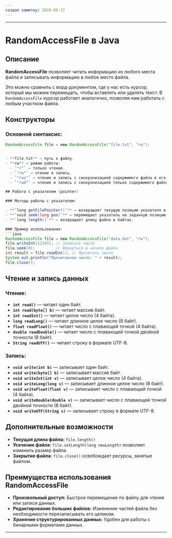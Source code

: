 ```yaml
---
создал заметку: 2024-08-17
---
```

---
# RandomAccessFile в Java

## Описание
**RandomAccessFile** позволяет читать информацию из любого места файла и записывать информацию в любое место файла.

Это можно сравнить с ворд-документом, где у нас есть курсор, который мы можем перемещать, чтобы вставлять или удалять текст. В `RandomAccessFile` курсор работает аналогично, позволяя нам работать с любым участком файла.

## Конструкторы

### Основной синтаксис:
```java
RandomAccessFile file = new RandomAccessFile("file.txt", "rw");


- **file.txt** — путь к файлу.
- **rw** — режим работы:
  - `"r"` — только чтение.
  - `"rw"` — чтение и запись.
  - `"rws"` — чтение и запись с синхронизацией содержимого файла и его метаданных.
  - `"rwd"` — чтение и запись с синхронизацией только содержимого файла.

## Работа с указателем (pointer)

### Методы работы с указателем:

- **`long getFilePointer()`** — возвращает текущую позицию указателя в файле.
- **`void seek(long pos)`** — перемещает указатель на заданную позицию в файле.
- **`long length()`** — возвращает длину файла в байтах.

### Пример использования:
```java
RandomAccessFile file = new RandomAccessFile("data.dat", "rw");
file.writeInt(12345); // Записать число
file.seek(0);         // Вернуться в начало файла
int result = file.readInt(); // Прочитать число
System.out.println("Прочитанное число: " + result);
file.close();
```

## Чтение и запись данных

### Чтение:
- **`int read()`** — читает один байт.
- **`int read(byte[] b)`** — читает массив байт.
- **`int readInt()`** — читает целое число (4 байта).
- **`long readLong()`** — читает длинное целое число (8 байт).
- **`float readFloat()`** — читает число с плавающей точкой (4 байта).
- **`double readDouble()`** — читает число с плавающей точкой двойной точности (8 байт).
- **`String readUTF()`** — читает строку в формате UTF-8.

### Запись:
- **`void write(int b)`** — записывает один байт.
- **`void write(byte[] b)`** — записывает массив байт.
- **`void writeInt(int v)`** — записывает целое число (4 байта).
- **`void writeLong(long v)`** — записывает длинное целое число (8 байт).
- **`void writeFloat(float v)`** — записывает число с плавающей точкой (4 байта).
- **`void writeDouble(double v)`** — записывает число с плавающей точкой двойной точности (8 байт).
- **`void writeUTF(String s)`** — записывает строку в формате UTF-8.

## Дополнительные возможности

- **Текущая длина файла:** `file.length()`
- **Усечение файла:** `file.setLength(long newLength)` позволяет изменить размер файла.
- **Закрытие файла:** `file.close()` освобождает ресурсы, занятые файлом.

## Преимущества использования RandomAccessFile

- **Произвольный доступ:** Быстрое перемещение по файлу для чтения или записи данных.
- **Редактирование больших файлов:** Изменение частей файла без необходимости перезаписывать его целиком.
- **Хранение структурированных данных:** Удобен для работы с бинарными форматами данных.

---

